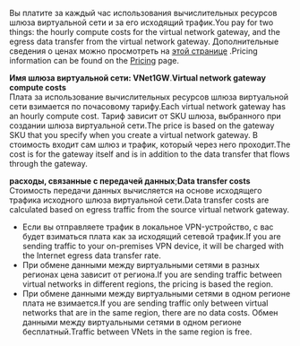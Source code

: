 <span data-ttu-id="f4d3d-101">Вы платите за каждый час использования вычислительных ресурсов шлюза виртуальной сети и за его исходящий трафик.</span><span class="sxs-lookup"><span data-stu-id="f4d3d-101">You pay for two things: the hourly compute costs for the virtual network gateway, and the egress data transfer from the virtual network gateway.</span></span> <span data-ttu-id="f4d3d-102">Дополнительные сведения о ценах можно просмотреть на [этой странице](https://azure.microsoft.com/pricing/details/vpn-gateway) .</span><span class="sxs-lookup"><span data-stu-id="f4d3d-102">Pricing information can be found on the [Pricing](https://azure.microsoft.com/pricing/details/vpn-gateway) page.</span></span>

<span data-ttu-id="f4d3d-103">**Имя шлюза виртуальной сети: VNet1GW**.</span><span class="sxs-lookup"><span data-stu-id="f4d3d-103">**Virtual network gateway compute costs**</span></span><br><span data-ttu-id="f4d3d-104">Плата за использование вычислительных ресурсов шлюза виртуальной сети взимается по почасовому тарифу.</span><span class="sxs-lookup"><span data-stu-id="f4d3d-104">Each virtual network gateway has an hourly compute cost.</span></span> <span data-ttu-id="f4d3d-105">Тариф зависит от SKU шлюза, выбранного при создании шлюза виртуальной сети.</span><span class="sxs-lookup"><span data-stu-id="f4d3d-105">The price is based on the gateway SKU that you specify when you create a virtual network gateway.</span></span> <span data-ttu-id="f4d3d-106">В стоимость входит сам шлюз и трафик, который через него проходит.</span><span class="sxs-lookup"><span data-stu-id="f4d3d-106">The cost is for the gateway itself and is in addition to the data transfer that flows through the gateway.</span></span>

<span data-ttu-id="f4d3d-107">**расходы, связанные с передачей данных**;</span><span class="sxs-lookup"><span data-stu-id="f4d3d-107">**Data transfer costs**</span></span><br><span data-ttu-id="f4d3d-108">Стоимость передачи данных вычисляется на основе исходящего трафика исходного шлюза виртуальной сети.</span><span class="sxs-lookup"><span data-stu-id="f4d3d-108">Data transfer costs are calculated based on egress traffic from the source virtual network gateway.</span></span>

* <span data-ttu-id="f4d3d-109">Если вы отправляете трафик в локальное VPN-устройство, с вас будет взиматься плата как за исходящий сетевой трафик.</span><span class="sxs-lookup"><span data-stu-id="f4d3d-109">If you are sending traffic to your on-premises VPN device, it will be charged with the Internet egress data transfer rate.</span></span>
* <span data-ttu-id="f4d3d-110">При обмене данными между виртуальными сетями в разных регионах цена зависит от региона.</span><span class="sxs-lookup"><span data-stu-id="f4d3d-110">If you are sending traffic between virtual networks in different regions, the pricing is based the region.</span></span>
* <span data-ttu-id="f4d3d-111">При обмене данными между виртуальными сетями в одном регионе плата не взимается.</span><span class="sxs-lookup"><span data-stu-id="f4d3d-111">If you are sending traffic only between virtual networks that are in the same region, there are no data costs.</span></span> <span data-ttu-id="f4d3d-112">Обмен данными между виртуальными сетями в одном регионе бесплатный.</span><span class="sxs-lookup"><span data-stu-id="f4d3d-112">Traffic between VNets in the same region is free.</span></span>

